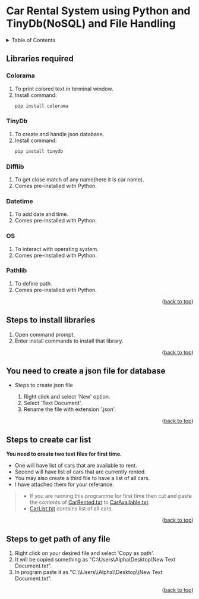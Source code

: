 # Car Rental System using Python and TinyDb(NoSQL) and File Handling

<details>
  <summary>Table of Contents</summary>
  <ol>
    <li>
     Libraries required
     <ul>
       <li><a href="#Colorama">Colorama</a></li>
       <li><a href="#TinyDb">TinyDb</a></li>
       <li><a href="#Difflib">Difflib</a></li>
       <li><a href="#Datetime">Datetime</a></li>
       <li><a href="#OS">OS</a></li>
       <li><a href="#Pathlib">Pathlib</a></li>
     </ul>
    </li>
    <li>
      <a href="#Steps-to-install-libraries">Steps to install libraries</a>
    </li>
    <li>
       <a href="#You-need-to-create-a-json-file-for-database">Steps to create database</a>
    </li>
    <li>
       <a href="#You-need-to-create-two-text-files-for-first-time">Steps to create car list</a>
    </li>
    <li>
       <a href="#Steps-to-get-path-of-any-file">Steps to get file path</a>
    </li>
  </ol>
</details>


## Libraries required
 ### __Colorama__  
   1. To print colored text in terminal window.  
   2. Install command:
      ```sh 
      pip install colorama
      ```   
    
 ### __TinyDb__  
   1. To create and handle json database.  
   2. Install command:
      ```sh
      pip install tinydb
      ```

 ### __Difflib__  
   1. To get close match of any name(here it is car name).  
   2. Comes pre-installed with Python.  
    
    
 ### __Datetime__  
   1. To add date and time.  
   2. Comes pre-installed with Python.   
   
   
 ### __OS__  
   1. To interact with operating system.  
   2. Comes pre-installed with Python.  
   
 ### __Pathlib__  
   1. To define path.  
   2. Comes pre-installed with Python. 
    
   <p align="right">(<a href="#top">back to top</a>)</p>
   
## Steps to install libraries
  <ol type = "1">
  <li>Open command prompt.</li>  
  <li>Enter install commands to install that library.</li>
  </ol>
  
   <p align="right">(<a href="#top">back to top</a>)</p>

## You need to create a json file for database
  - Steps to create json file  
    <ol type = "1">
    <li> Right click and select 'New' option. </li>
    <li> Select 'Text Document'.</li>
    <li> Rename the file with extension '.json'.</li>
    </ol>
    
     <p align="right">(<a href="#top">back to top</a>)</p>
    
## Steps to create car list
   __You need to create two text files for first time.__
   <ul>
   <li> One will have list of cars that are available to rent.</li>
   <li> Second will have list of cars that are currently rented.</li>
   <li> You may also create a third file to have a list of all cars.</li>
   <li> I have attached them for your referance.</li>
   </ul>
   <blockquote>
   <ul>
   <li>If you are running this programme for first time then cut and paste the contents of <a href = "https://github.com/Aditya-0011/Car_Rental_System/blob/main/CarRented.txt">CarRented.txt</a> to <a href = "https://github.com/Aditya-0011/Car_Rental_System/blob/main/CarAvailable.txt">CarAvailable.txt</a>.</li>
   <li> <a href = "https://github.com/Aditya-0011/Car_Rental_System/blob/main/CarList.txt">CarList.txt</a> contains list of all cars.</li>
   </blockquote>

 <p align="right">(<a href="#top">back to top</a>)</p>

## Steps to get path of any file
   <ol type = "1">
   <li> Right click on your desired file and select 'Copy as path'.</li> 
   <li> It will be copied something as "C:\Users\Alpha\Desktop\New Text Document.txt".</li> 
   <li> In program paste it as "C:\\Users\\Alpha\\Desktop\\New Text Document.txt".</li> 
   </ol>

 <p align="right">(<a href="#top">back to top</a>)</p>
